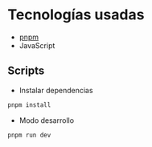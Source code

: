 # Tecnologías usadas

- [pnpm](https://pnpm.io/)
- JavaScript

## Scripts

- Instalar dependencias

```bash
pnpm install
```

- Modo desarrollo

```bash
pnpm run dev

